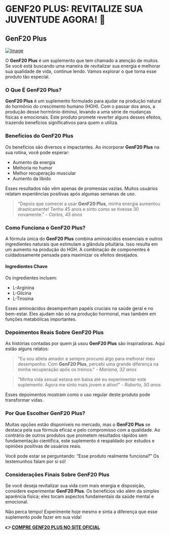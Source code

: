 # GENF20 PLUS: REVITALIZE SUA JUVENTUDE AGORA! 🌟

## GenF20 Plus

[![Image](https://www2.sellhealth.com/21/1a_300x250.jpg)](https://gchaffi.com/18SiJYVa)

O **GenF20 Plus** é um suplemento que tem chamado a atenção de muitos. Se você está buscando uma maneira de revitalizar sua energia e melhorar sua qualidade de vida, continue lendo. Vamos explorar o que torna esse produto tão especial.

### O Que É GenF20 Plus?

**GenF20 Plus** é um suplemento formulado para ajudar na produção natural do hormônio do crescimento humano (HGH). Com o passar dos anos, a produção desse hormônio diminui, levando a uma série de mudanças físicas e emocionais. Este produto promete reverter alguns desses efeitos, trazendo benefícios significativos para quem o utiliza.

### Benefícios do GenF20 Plus

Os benefícios são diversos e impactantes. Ao incorporar **GenF20 Plus** na sua rotina, você pode esperar:

- Aumento da energia
- Melhoria no humor
- Melhor recuperação muscular
- Aumento da libido

Esses resultados não vêm apenas de promessas vazias. Muitos usuários relatam experiências positivas após algumas semanas de uso.

> "Depois que comecei a usar **GenF20 Plus**, minha energia aumentou drasticamente! Tenho 45 anos e sinto como se tivesse 30 novamente." - *Carlos, 45 anos*

### Como Funciona o GenF20 Plus?

A fórmula única do **GenF20 Plus** combina aminoácidos essenciais e outros ingredientes naturais que estimulam a glândula pituitária. Isso resulta em um aumento na produção do HGH. A combinação de componentes é cuidadosamente pensada para maximizar os efeitos desejados.

#### Ingredientes Chave

Os ingredientes incluem:

- L-Arginina
- L-Glicina
- L-Tirosina
  
Esses aminoácidos desempenham papéis cruciais na saúde geral e no bem-estar. Eles ajudam não só na produção hormonal, mas também em funções metabólicas importantes.

### Depoimentos Reais Sobre GenF20 Plus

As histórias contadas por quem já usou **GenF20 Plus** são inspiradoras. Aqui estão alguns relatos:

> "Eu sou atleta amador e sempre procurei algo para melhorar meu desempenho. Com **GenF20 Plus**, percebi uma grande diferença na minha recuperação após os treinos." - *Mariana, 32 anos*

> "Minha vida sexual estava em baixa até eu experimentar este suplemento. Agora me sinto mais jovem e ativo!" - *Roberto, 50 anos*

Esses depoimentos mostram como o uso regular deste produto pode transformar vidas.

### Por Que Escolher GenF20 Plus?

Muitas opções estão disponíveis no mercado, mas o **GenF20 Plus** se destaca pela sua fórmula eficaz e pelo compromisso com a qualidade. Ao contrário de outros produtos que prometem resultados rápidos sem fundamentação científica, este suplemento é respaldado por estudos e opiniões positivas de usuários reais.

Você pode estar se perguntando: “Esse produto realmente funciona?” Os testemunhos falam por si só!

### Considerações Finais Sobre GenF20 Plus

Se você deseja revitalizar sua vida com mais energia e disposição, considere experimentar **GenF20 Plus**. Os benefícios vão além da simples aparência física; eles tocam aspectos fundamentais da saúde mental e emocional.

Não perca tempo! Experimente hoje mesmo e sinta a diferença que esse suplemento pode fazer em sua vida!



**👉 [COMPRE GENF20 PLUS NO SITE OFICIAL](https://gchaffi.com/18SiJYVa)**